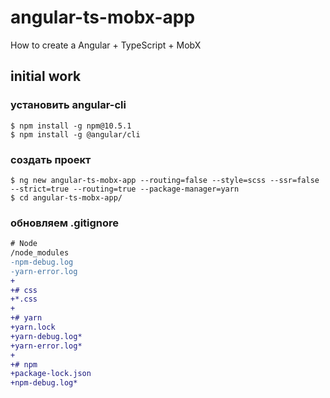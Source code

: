 # angular-ts-mobx-app
How to create a Angular + TypeScript + MobX


## initial work

### установить angular-cli
```
$ npm install -g npm@10.5.1
$ npm install -g @angular/cli
```

### создать проект
```
$ ng new angular-ts-mobx-app --routing=false --style=scss --ssr=false --strict=true --routing=true --package-manager=yarn
$ cd angular-ts-mobx-app/
```

### обновляем .gitignore
```diff
# Node
/node_modules
-npm-debug.log
-yarn-error.log
+
+# css
+*.css
+
+# yarn
+yarn.lock
+yarn-debug.log*
+yarn-error.log*
+
+# npm
+package-lock.json
+npm-debug.log*
```
